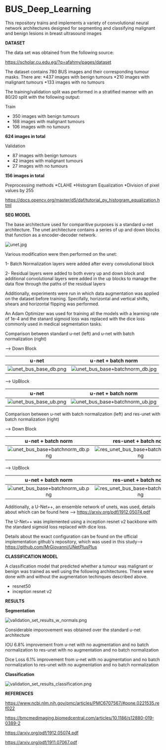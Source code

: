 # BUS_Deep_Learning

This repository trains and implements a variety of convolutional neural network architectures designed for segmenting and classifying malignant and benign lesions in breast ultrasound images

**DATASET**

The data set was obtained from the following source:

https://scholar.cu.edu.eg/?q=afahmy/pages/dataset

The dataset contains 780 BUS images and their corresponding tumour masks. There are:
*437 images with benign tumours
*210 images with malignant tumours
*133 images with no tumours

The training/validation split was performed in a stratified manner with an 80/20 split with the following output:

Train
* 350 images with benign tumours
* 168 images with malignant tumours
* 106 images with no tumours

**624 images in total**

Validation
* 87 images with benign tumours
* 42 images with malignant tumours
* 27 images with no tumours

**156 images in total**

Preprocessing methods
*CLAHE
*Histogram Equalization
*Division of pixel values by 255

https://docs.opencv.org/master/d5/daf/tutorial_py_histogram_equalization.html

**SEG MODEL**

The base architecture used for comparitive purposes is a standard u-net architecture. The unet architecture contains a series of up and down blocks that function as a encoder-decoder network.

![unet.jpg](static/unet.png)

Various modification were then performed on the unet:

1- Batch Normalization layers were added after every convolutional block

2- Residual layers were added to both every up and down block and additional convolutional layers were added in the up blocks to manage the data flow through the paths of the residual layers

Additionally, experiments were run in which data augmentation was applied on the dataset before training. Specifally, horizontal and vertical shifts, shears and horizontal flipping was performed.

An Adam Optimizer was used for training all the models with a learning rate of 1e-4 and the stanard sigmoid loss was replaced with the dice loss commonly used in medical segmentation tasks.

Comparison between standard u-net (left) and u-net with batch normalization (right)

--> Down Block

u-net            |  u-net + batch norm
:-------------------------:|:-------------------------:
![unet_bus_base_db.png](static/unet_bus_base_db.png)  |  ![unet_bus_base+batchnorm_db.jpg](static/unet_bus_base+batchnorm_db.png)

--> UpBlock

u-net            |  u-net + batch norm
:-------------------------:|:-------------------------:
![unet_bus_base_ub.png](static/unet_bus_base_ub.png)  |  ![unet_bus_base+batchnorm_ub.jpg](static/unet_bus_base+batchnorm_ub.png)


Comparison between u-net with batch normalization (left) and res-unet with batch normalization (right)

--> Down Block

u-net + batch norm            |  res-unet + batch norm
:-------------------------:|:-------------------------:
![unet_bus_base+batchnorm_db.png](static/unet_bus_base+batchnorm_db.png) |  ![res_unet_bus_base+batchnorm_db.png](static/res_unet_bus_base+batchnorm_db.png)

--> UpBlock

u-net + batch norm            |  res-unet + batch norm
:-------------------------:|:-------------------------:
![unet_bus_base+batchnorm_ub.png](static/unet_bus_base+batchnorm_ub.png) |  ![res_unet_bus_base+batchnorm_ub.png](static/res_unet_bus_base+batchnorm_ub.png)

Additionally, a U-Net++, an ensemble network of unets, was used, details about which can be found here -->
https://arxiv.org/pdf/1912.05074.pdf

The U-Net++ was implemented using a inception resnet v2 backbone with the standard sigmoid loss replaced with dice loss.

Details about the exact configuration can be found on the official implementation github's repository, which was used in this study-->
https://github.com/MrGiovanni/UNetPlusPlus

**CLASSIFICATION MODEL**

A classification model that predicted whether a tumour was malignant or benign was trained as well using the following architectures. These were done with and without the augmentation techinques described above.

* resnet50
* inception resnet v2

**RESULTS**

**Segmentation**

![validation_set_results_w_normals.png](static/validation_set_results_w_normals.png)

Considerable imporovement was obtained over the standard u-net architecture

IOU 6.8% improvement from u-net with no augmentation and no batch normalization to res-unet with no augmentation and no batch normalization

Dice Loss 6.1% improvement from u-net with no augmentation and no batch normalization to res-unet with no augmentation and no batch normalization

**Classification**

![validation_set_results_classification.png](static/validation_set_results_classification.png)

**REFERENCES**

https://www.ncbi.nlm.nih.gov/pmc/articles/PMC6707567/#pone.0221535.ref022

https://bmcmedimaging.biomedcentral.com/articles/10.1186/s12880-019-0389-2

https://arxiv.org/pdf/1912.05074.pdf

https://arxiv.org/pdf/1911.07067.pdf


